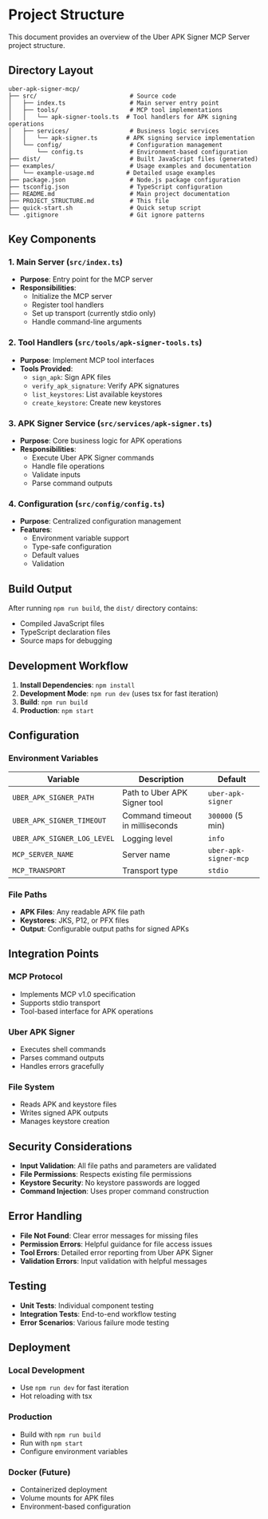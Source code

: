 # Project Structure

This document provides an overview of the Uber APK Signer MCP Server project structure.

## Directory Layout

```
uber-apk-signer-mcp/
├── src/                          # Source code
│   ├── index.ts                  # Main server entry point
│   ├── tools/                    # MCP tool implementations
│   │   └── apk-signer-tools.ts  # Tool handlers for APK signing operations
│   ├── services/                 # Business logic services
│   │   └── apk-signer.ts        # APK signing service implementation
│   └── config/                   # Configuration management
│       └── config.ts             # Environment-based configuration
├── dist/                         # Built JavaScript files (generated)
├── examples/                     # Usage examples and documentation
│   └── example-usage.md         # Detailed usage examples
├── package.json                  # Node.js package configuration
├── tsconfig.json                 # TypeScript configuration
├── README.md                     # Main project documentation
├── PROJECT_STRUCTURE.md          # This file
├── quick-start.sh                # Quick setup script
└── .gitignore                    # Git ignore patterns
```

## Key Components

### 1. Main Server (`src/index.ts`)
- **Purpose**: Entry point for the MCP server
- **Responsibilities**:
  - Initialize the MCP server
  - Register tool handlers
  - Set up transport (currently stdio only)
  - Handle command-line arguments

### 2. Tool Handlers (`src/tools/apk-signer-tools.ts`)
- **Purpose**: Implement MCP tool interfaces
- **Tools Provided**:
  - `sign_apk`: Sign APK files
  - `verify_apk_signature`: Verify APK signatures
  - `list_keystores`: List available keystores
  - `create_keystore`: Create new keystores

### 3. APK Signer Service (`src/services/apk-signer.ts`)
- **Purpose**: Core business logic for APK operations
- **Responsibilities**:
  - Execute Uber APK Signer commands
  - Handle file operations
  - Validate inputs
  - Parse command outputs

### 4. Configuration (`src/config/config.ts`)
- **Purpose**: Centralized configuration management
- **Features**:
  - Environment variable support
  - Type-safe configuration
  - Default values
  - Validation

## Build Output

After running `npm run build`, the `dist/` directory contains:
- Compiled JavaScript files
- TypeScript declaration files
- Source maps for debugging

## Development Workflow

1. **Install Dependencies**: `npm install`
2. **Development Mode**: `npm run dev` (uses tsx for fast iteration)
3. **Build**: `npm run build`
4. **Production**: `npm start`

## Configuration

### Environment Variables

| Variable | Description | Default |
|----------|-------------|---------|
| `UBER_APK_SIGNER_PATH` | Path to Uber APK Signer tool | `uber-apk-signer` |
| `UBER_APK_SIGNER_TIMEOUT` | Command timeout in milliseconds | `300000` (5 min) |
| `UBER_APK_SIGNER_LOG_LEVEL` | Logging level | `info` |
| `MCP_SERVER_NAME` | Server name | `uber-apk-signer-mcp` |
| `MCP_TRANSPORT` | Transport type | `stdio` |

### File Paths

- **APK Files**: Any readable APK file path
- **Keystores**: JKS, P12, or PFX files
- **Output**: Configurable output paths for signed APKs

## Integration Points

### MCP Protocol
- Implements MCP v1.0 specification
- Supports stdio transport
- Tool-based interface for APK operations

### Uber APK Signer
- Executes shell commands
- Parses command outputs
- Handles errors gracefully

### File System
- Reads APK and keystore files
- Writes signed APK outputs
- Manages keystore creation

## Security Considerations

- **Input Validation**: All file paths and parameters are validated
- **File Permissions**: Respects existing file permissions
- **Keystore Security**: No keystore passwords are logged
- **Command Injection**: Uses proper command construction

## Error Handling

- **File Not Found**: Clear error messages for missing files
- **Permission Errors**: Helpful guidance for file access issues
- **Tool Errors**: Detailed error reporting from Uber APK Signer
- **Validation Errors**: Input validation with helpful messages

## Testing

- **Unit Tests**: Individual component testing
- **Integration Tests**: End-to-end workflow testing
- **Error Scenarios**: Various failure mode testing

## Deployment

### Local Development
- Use `npm run dev` for fast iteration
- Hot reloading with tsx

### Production
- Build with `npm run build`
- Run with `npm start`
- Configure environment variables

### Docker (Future)
- Containerized deployment
- Volume mounts for APK files
- Environment-based configuration 